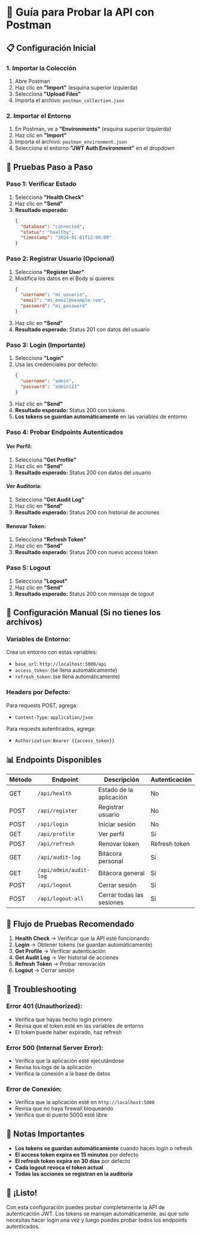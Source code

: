 # 🚀 Guía para Probar la API con Postman

## 📋 Configuración Inicial

### 1. **Importar la Colección**
1. Abre Postman
2. Haz clic en **"Import"** (esquina superior izquierda)
3. Selecciona **"Upload Files"**
4. Importa el archivo: `postman_collection.json`

### 2. **Importar el Entorno**
1. En Postman, ve a **"Environments"** (esquina superior izquierda)
2. Haz clic en **"Import"**
3. Importa el archivo: `postman_environment.json`
4. Selecciona el entorno **"JWT Auth Environment"** en el dropdown

## 🧪 Pruebas Paso a Paso

### **Paso 1: Verificar Estado**
1. Selecciona **"Health Check"**
2. Haz clic en **"Send"**
3. **Resultado esperado:**
   ```json
   {
     "database": "connected",
     "status": "healthy",
     "timestamp": "2024-01-01T12:00:00"
   }
   ```

### **Paso 2: Registrar Usuario (Opcional)**
1. Selecciona **"Register User"**
2. Modifica los datos en el Body si quieres:
   ```json
   {
     "username": "mi_usuario",
     "email": "mi_email@example.com",
     "password": "mi_password"
   }
   ```
3. Haz clic en **"Send"**
4. **Resultado esperado:** Status 201 con datos del usuario

### **Paso 3: Login (Importante)**
1. Selecciona **"Login"**
2. Usa las credenciales por defecto:
   ```json
   {
     "username": "admin",
     "password": "admin123"
   }
   ```
3. Haz clic en **"Send"**
4. **Resultado esperado:** Status 200 con tokens
5. **Los tokens se guardan automáticamente** en las variables de entorno

### **Paso 4: Probar Endpoints Autenticados**

#### **Ver Perfil:**
1. Selecciona **"Get Profile"**
2. Haz clic en **"Send"**
3. **Resultado esperado:** Status 200 con datos del usuario

#### **Ver Auditoría:**
1. Selecciona **"Get Audit Log"**
2. Haz clic en **"Send"**
3. **Resultado esperado:** Status 200 con historial de acciones

#### **Renovar Token:**
1. Selecciona **"Refresh Token"**
2. Haz clic en **"Send"**
3. **Resultado esperado:** Status 200 con nuevo access token

### **Paso 5: Logout**
1. Selecciona **"Logout"**
2. Haz clic en **"Send"**
3. **Resultado esperado:** Status 200 con mensaje de logout

## 🔧 Configuración Manual (Si no tienes los archivos)

### **Variables de Entorno:**
Crea un entorno con estas variables:
- `base_url`: `http://localhost:5000/api`
- `access_token`: (se llena automáticamente)
- `refresh_token`: (se llena automáticamente)

### **Headers por Defecto:**
Para requests POST, agrega:
- `Content-Type`: `application/json`

Para requests autenticados, agrega:
- `Authorization`: `Bearer {{access_token}}`

## 📊 Endpoints Disponibles

| Método | Endpoint | Descripción | Autenticación |
|--------|----------|-------------|---------------|
| GET | `/api/health` | Estado de la aplicación | No |
| POST | `/api/register` | Registrar usuario | No |
| POST | `/api/login` | Iniciar sesión | No |
| GET | `/api/profile` | Ver perfil | Sí |
| POST | `/api/refresh` | Renovar token | Refresh token |
| GET | `/api/audit-log` | Bitácora personal | Sí |
| GET | `/api/admin/audit-log` | Bitácora general | Sí |
| POST | `/api/logout` | Cerrar sesión | Sí |
| POST | `/api/logout-all` | Cerrar todas las sesiones | Sí |

## 🎯 Flujo de Pruebas Recomendado

1. **Health Check** → Verificar que la API esté funcionando
2. **Login** → Obtener tokens (se guardan automáticamente)
3. **Get Profile** → Verificar autenticación
4. **Get Audit Log** → Ver historial de acciones
5. **Refresh Token** → Probar renovación
6. **Logout** → Cerrar sesión

## 🐛 Troubleshooting

### **Error 401 (Unauthorized):**
- Verifica que hayas hecho login primero
- Revisa que el token esté en las variables de entorno
- El token puede haber expirado, haz refresh

### **Error 500 (Internal Server Error):**
- Verifica que la aplicación esté ejecutándose
- Revisa los logs de la aplicación
- Verifica la conexión a la base de datos

### **Error de Conexión:**
- Verifica que la aplicación esté en `http://localhost:5000`
- Revisa que no haya firewall bloqueando
- Verifica que el puerto 5000 esté libre

## 📝 Notas Importantes

- **Los tokens se guardan automáticamente** cuando haces login o refresh
- **El access token expira en 15 minutos** por defecto
- **El refresh token expira en 30 días** por defecto
- **Cada logout revoca el token actual**
- **Todas las acciones se registran en la auditoría**

## 🎉 ¡Listo!

Con esta configuración puedes probar completamente la API de autenticación JWT. Los tokens se manejan automáticamente, así que solo necesitas hacer login una vez y luego puedes probar todos los endpoints autenticados.

